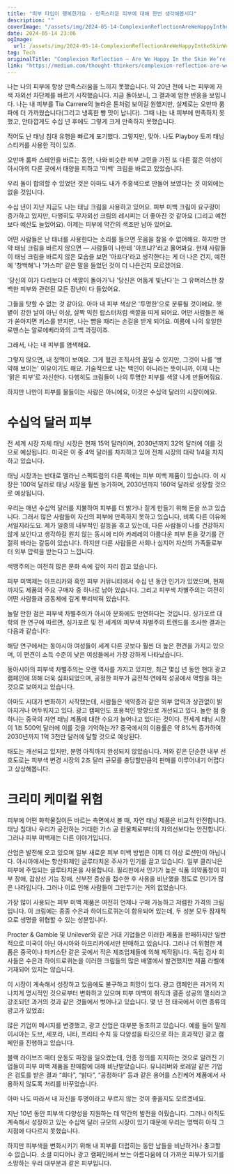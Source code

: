 ```yaml
---
title: "피부 타입이 행복한가요 - 만족스러운 피부에 대해 한번 생각해봅시다"
description: ""
coverImage: "/assets/img/2024-05-14-ComplexionReflectionAreWeHappyIntheSkinWereIn_0.png"
date: 2024-05-14 23:06
ogImage: 
  url: /assets/img/2024-05-14-ComplexionReflectionAreWeHappyIntheSkinWereIn_0.png
tag: Tech
originalTitle: "Complexion Reflection — Are We Happy In the Skin We’re In?"
link: "https://medium.com/thought-thinkers/complexion-reflection-are-we-happy-in-the-skin-were-in-e9dddaa7bf08"
---
```



나는 나의 피부에 항상 만족스러움을 느끼지 못했습니다. 약 20년 전에 나는 피부에 자색 자외선 차단제를 바르기 시작했습니다. 지금 돌아보니, 그 결과에 엄한 반응을 보입니다. 나는 내 피부를 Tia Carrere의 놀라운 톤처럼 보이길 원했지만, 실제로는 오만파 룸파에 더 가까웠습니다(그리고 냉혹한 빵 맛이 납니다). 그때 나는 내 피부에 만족하지 못했고, 안타깝게도 수십 년 후에도 그렇게 크게 만족하지 못했습니다.

적어도 난 태닝 침대 유행을 빠르게 포기했다. 그렇지만, 맞아. 나도 Playboy 토끼 태닝 스티커를 사용한 적이 있죠.

오만파 룸파 스테인을 바르는 동안, 나와 비슷한 피부 고민을 가진 또 다른 젊은 여성이 아시아의 다른 곳에서 태양을 피하고 '미백' 크림을 바르고 있었습니다.

우리 둘이 합의할 수 있었던 것은 아마도 내가 주홍색으로 만들어 보였다는 것 이외에는 없을 것입니다.



수십 년이 지난 지금도 나는 태닝 크림을 사용하고 있어요. 피부 미백 크림이 요구량이 증가하고 있지만, 다행히도 무자외선 크림의 레시피는 더 좋아진 것 같아요 (그리고 예전보다 예산도 늘었어요). 이제는 피부에 약간의 색조만 남아 있어요.

어떤 사람들은 난 태너를 사용한다는 소리를 들으면 웃음을 참을 수 없어해요. 하지만 만약 태닝 크림을 바르지 않으면 — 사람들이 나한테 '아프냐?'라고 물어봐요. 현재 사람들이 태닝 크림을 바르지 않은 모습을 보면 '아프다'라고 생각한다는 게 더 나은 건지, 예전에 '창백해'나 '카스퍼' 같은 말을 들었던 것이 더 나은건지 모르겠어요.

'당신의 이가 다리보다 더 색깔이 돌아가'나 '당신은 어둡게 빛난다'는 그 유머러스한 창백한 피부와 관련된 모든 장난이 다 들었어요.

그들을 탓할 수 없는 것 같아요. 아마 내 피부 색상은 '투명한'으로 분류될 것이에요. 햇볕이 강한 날이 아닌 이상, 살짝 익힌 랍스터처럼 색깔을 띠게 되어요. 어떤 사람들은 해가 쏟아지면 키스를 받지만, 나는 뺨을 때리는 손길을 받게 되어요. 여름에 나의 유일한 로맨스는 알로에베라와의 고백 과정이죠.



그래서, 나는 내 피부를 염색해요.

그렇지 않으면, 내 정맥이 보여요. 그게 혈관 조직사의 꿈일 수 있지만, 그것이 나를 '병약해 보이는' 이유이기도 해요. 기술적으로 나는 백인이 아니라는 뜻이니까, 이제 나는 '맑은 피부'로 자신한다. 다행히도 크림들이 나의 투명한 피부를 색깔 나게 만들어줘요.

하지만 나만이 피부를 물들이는 사람은 아니에요, 이것은 수십억 달러의 시장이에요.

# 수십억 달러 피부



전 세계 시장 자체 태닝 시장은 현재 15억 달러이며, 2030년까지 32억 달러에 이를 것으로 예상됩니다. 미국은 이 중 4억 달러를 차지하고 있어 전체 시장의 대략 1/4을 차지하고 있습니다.

태닝 시장과는 반대로 멜라닌 스펙트럼의 다른 쪽에는 피부 미백 제품이 있습니다. 이 시장은 100억 달러로 태닝 시장을 훨씬 능가하며, 2030년까지 160억 달러로 성장할 것으로 예상됩니다.

우리는 매년 수십억 달러를 지불하여 피부를 더 밝거나 짙게 만들기 위해 돈을 쓰고 있습니다. 그래서 많은 사람들이 자신의 피부에 만족하지 못하고 있습니다, 비록 다른 이유에서일지라도요. 제가 일종의 내부적인 갈등을 겪고 있는데, 다른 사람들이 나를 건강하지 않게 보인다고 생각하길 원치 않는 동시에 티아 카레레의 아름다운 피부 톤을 갖기를 간절히 바라는 갈등이 있습니다. 하지만 다른 사람들은 사회나 심지어 자신의 가족들로부터 외부 압력을 받는다고 느낍니다.

색맹주의는 여전히 많은 문화 속에 깊이 자리 잡고 있습니다.



피부 미백제는 아프리카와 흑인 피부 커뮤니티에서 수십 년 동안 인기가 있었으며, 현재까지도 제품의 주요 구매자 중 하나로 남아 있습니다. 그리고 피부색 차별주의는 여전히 어떤 사람들과 공동체에 깊게 뿌리박혀 있습니다.

놀랄 만한 점은 피부색 차별주의가 아시아 문화에도 만연하다는 것입니다. 싱가포르 대학의 한 연구에 따르면, 싱가포르 및 전 세계의 피부색 차별주의 트렌드를 조사한 결과는 다음과 같습니다:

해당 연구에서는 동아시아 여성들이 세계 다른 곳보다 훨씬 더 높은 편견을 가지고 있으며, 이 편견이 소득 수준이 낮은 여성들에서 가장 강하게 나타났습니다.

동아시아의 피부색 차별주의는 오랜 역사를 가지고 있지만, 최근 몇십 년 동안 현대 광고 캠페인에 의해 더욱 심화되었으며, 공정한 피부가 금전적·연애적 성공에서 역할을 하는 것으로 보여지고 있습니다.



아마도 시대가 변화하기 시작했는데, 사람들은 색약증과 같은 외부 압력과 상관없이 밝아지거나 어두워지고 있다. 광고 캠페인도 포용적인 방향으로 개선되고 있다. 놀란 점 중 하나는 중국의 자연 태닝 제품에 대한 수요가 늘어나고 있다는 것이다. 전세계 태닝 시장이 1조 500억 달러에 이를 것을 기억하는가? 중국에서의 이용률은 약 8%씩 증가하여 2030년까지 1억 3천만 달러에 달할 것으로 예상된다.

태도는 개선되고 있지만, 분명 아직까지 완성되지 않았습니다. 저와 같은 단순한 내부 선호도로는 피부색 변경 시장의 2조 달러 규모를 충당할만큼의 판매를 이루어내기 어렵다고 상상해봅니다.

# 크리미 케미컬 위험

피부에 어떤 화학물질이든 바르는 측면에서 볼 때, 자연 태닝 제품은 비교적 안전합니다. 태닝 침대나 우리가 공전하는 거대한 가스 공 한물체로부터의 자외선보다는 안전합니다. 그러나 피부 미백제는 다른 이야기입니다.



산업은 발전해 오고 있으며 일부 새로운 피부 미백 방법은 이제 더 이상 로션만이 아닙니다. 아시아에서는 항산화제인 글루타치온 주사가 인기를 끌고 있습니다. 일부 클리닉은 피부에 주입되는 글루타치온을 사용합니다. 필리핀에서 인기가 높은 식품 의약품청이 피부 장애, 갑상선 기능 장애, 신부전 증상을 접수한 후 사용을 비난했을 정도로 인기가 많은 나라입니다. 그러나 이로 인해 사람들이 그만두기는 거의 없었습니다.

가장 많이 사용되는 피부 미백 제품은 여전히 언제나 구매 가능하고 저렴한 가격의 크림입니다. 이 크림에는 종종 수은과 하이드로퀴논이 함유되어 있는데, 두 성분 모두 잠재적으로 생명을 위협할 수 있는 성분입니다.

Procter & Gamble 및 Unilever와 같은 거대 기업들은 이러한 제품을 판매하지만 일반적으로 미국이 아닌 아시아와 아프리카에서만 판매하고 있습니다. 그러나 더 위험한 제품은 중국이나 파키스탄 같은 곳에서 작은 제조업체들에 의해 제작됩니다. 독립 검사 회사들은 수은과 하이드로퀴논을 이러한 크림들의 많은 배열에서 발견했지만 제품 라벨에 기재되어 있지는 않습니다.



이 시장이 계속해서 성장하고 있음에도 불구하고 희망이 있다. 광고 캠페인은 과거의 지나치게 명시적인 것으로부터 변화하고 있으며 피부 미백이 취직과 결혼 성공의 열쇠라고 강조되던 과거의 것과 같은 것들에서 벗어나고 있습니다. 몇 년 전 태국에서 이런 종류의 광고가 있었죠:

많은 기업이 메시지를 변경했고, 광고 산업은 대부분 동조하고 있습니다. 예를 들어 말레이시아는 도브, 세포라, 니타, 프리티 수치 등 다양성을 타깃으로 하는 효과적인 광고 캠페인을 진행하고 있습니다.

블랙 라이브즈 매터 운동도 파장을 일으켰는데, 인종 정의를 지지하는 것으로 알려진 기업들이 피부 미백 제품을 판매함에 대해 비난받았습니다. 유니리버와 로레알 같은 기업은 검토를 받은 결과 “희다”, “밝다”, “공정하다” 등과 같은 용어를 스킨케어 제품에서 사용하지 않도록 처리를 바꾸었습니다.

아마 나도 따라서 내 자신을 투명이라고 부르지 않는 것이 좋을지도 모르겠네요.



지난 10년 동안 피부색 다양성을 지원하는 데 약간의 발전을 이뤘습니다. 그러나 아직도 계속해서 성장하고 있는 수십억 달러 규모의 시장이 있기 때문에 우리는 명백히 아직 그 지점에 다다르지 못했습니다.

하지만 피부색을 변화시키기 위해 내 피부를 더럽히는 동안 남들을 비난하거나 충고할 수 없습니다. 소셜 미디어나 광고 캠페인에서 보는 아름다움에 더 가까운 피부가 되기를 소망하는 우리 대부분과 같은 피부입니다.